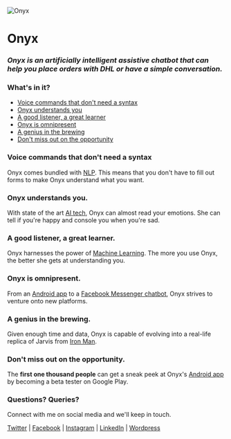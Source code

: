 ![Onyx](https://raw.githubusercontent.com/siddhantvinchurkar/Onyx/master/app/src/main/res/mipmap-xhdpi/ic_launcher.png)
# Onyx


### *Onyx is an artificially intelligent assistive chatbot that can help you place orders with DHL or have a simple conversation.*

### What's in it?


- [Voice commands that don't need a syntax](#voice-commands-that-dont-need-a-syntax)
- [Onyx understands you](#onyx-understands-you)
- [A good listener, a great learner](#a-good-listener-a-great-learner)
- [Onyx is omnipresent](#onyx-is-omnipresent)
- [A genius in the brewing](#a-genius-in-the-brewing)
- [Don't miss out on the opportunity](#dont-miss-out-on-the-opportunity)

### Voice commands that don't need a syntax

Onyx comes bundled with [NLP](https://en.wikipedia.org/wiki/Natural_language_processing). This means that you don't have to fill out forms to make Onyx understand what you want.

### Onyx understands you.

With state of the art [AI tech](https://en.wikipedia.org/wiki/Artificial_intelligence), Onyx can almost read your emotions. She can tell if you're happy and console you when you're sad.

### A good listener, a great learner.

Onyx harnesses the power of [Machine Learning](https://en.wikipedia.org/wiki/Machine_learning). The more you use Onyx, the better she gets at understanding you.

### Onyx is omnipresent.

From an [Android app](https://play.google.com/store/apps/details?id=com.marv) to a [Facebook Messenger chatbot](https://www.facebook.com/onyxai), Onyx strives to venture onto new platforms.

### A genius in the brewing.

Given enough time and data, Onyx is capable of evolving into a real-life replica of Jarvis from [Iron Man](http://www.imdb.com/title/tt0371746/).

### Don't miss out on the opportunity.

The **first one thousand people** can get a sneak peek at Onyx's [Android app](https://play.google.com/store/apps/details?id=com.marv) by becoming a beta tester on Google Play.

### Questions? Queries?

Connect with me on social media and we'll keep in touch.

[Twitter](https://twitter.com/SidVinchurkar) | [Facebook](https://www.facebook.com/sidvinchurkar) | [Instagram](https://www.instagram.com/sidvinchurkar/?hl=en) | [LinkedIn](https://www.linkedin.com/in/siddhantvinchurkar/) | [Wordpress](https://siddhantvinchurkar.wordpress.com/)
